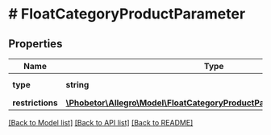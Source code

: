 # # FloatCategoryProductParameter

## Properties

Name | Type | Description | Notes
------------ | ------------- | ------------- | -------------
**type** | **string** |  | [default to 'float']
**restrictions** | [**\Phobetor\Allegro\Model\FloatCategoryProductParameterAllOfRestrictions**](FloatCategoryProductParameterAllOfRestrictions.md) |  | [optional]

[[Back to Model list]](../../README.md#models) [[Back to API list]](../../README.md#endpoints) [[Back to README]](../../README.md)
